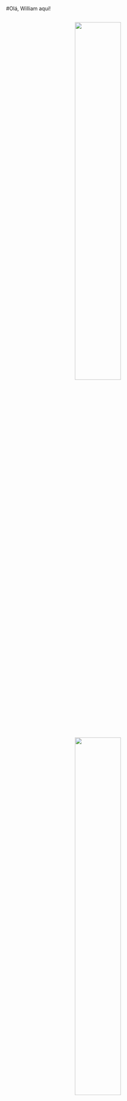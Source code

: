 #Olá, William aqui! 
##

<div align="center">
  <a href="https://github.com/WillGolden80742">
  <img width="50%" height="auto" src="https://github-readme-stats.vercel.app/api?username=WillGolden80742&show_icons=true&theme=midnight-purple&include_all_commits=true&count_private=true"/>
  <img width="50%" height="auto" src="https://github-readme-stats.vercel.app/api/top-langs/?username=WillGolden80742&layout=compact&langs_count=7&theme=midnight-purple"/>
</div>
  
   ##
  
<div> 
  <a href="https://www.instagram.com/william80742/" target="_blank"><img src="https://img.shields.io/badge/-Instagram-%23E4405F?style=for-the-badge&logo=instagram&logoColor=white" target="_blank"></a>
  <a href = "mailto:william80742@gmail.com"><img src="https://img.shields.io/badge/-Gmail-%23333?style=for-the-badge&logo=gmail&logoColor=white" target="_blank"></a>
  <a href="https://www.linkedin.com/in/william-dourado-silva-48b837228/" target="_blank"><img src="https://img.shields.io/badge/-LinkedIn-%230077B5?style=for-the-badge&logo=linkedin&logoColor=white" target="_blank"></a>
</div>
